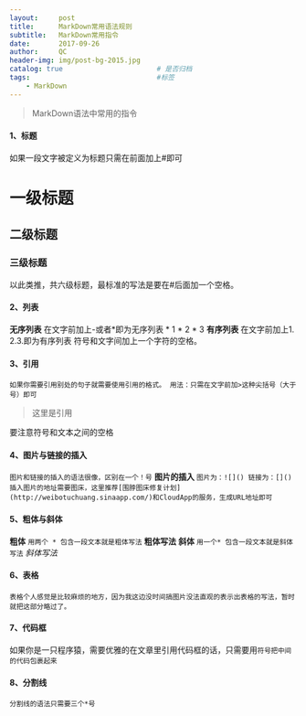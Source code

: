 ```yaml
---
layout:     post                   
title:      MarkDown常用语法规则 
subtitle:   MarkDown常用指令
date:       2017-09-26              
author:     QC                      
header-img: img/post-bg-2015.jpg    
catalog: true                       # 是否归档
tags:                               #标签
    - MarkDown
--- 
```

>MarkDown语法中常用的指令

#### 1、标题
如果一段文字被定义为标题只需在前面加上#即可
# 一级标题
## 二级标题
### 三级标题
以此类推，共六级标题，最标准的写法是要在#后面加一个空格。

#### 2、列表
**无序列表**
在文字前加上-或者*即为无序列表
    * 1
    * 2
    * 3
**有序列表**
在文字前加上1. 2.3.即为有序列表
符号和文字间加上一个字符的空格。

#### 3、引用
`如果你需要引用别处的句子就需要使用引用的格式。
用法：只需在文字前加>这种尖括号（大于号）即可`
> 这里是引用

要注意符号和文本之间的空格

#### 4、图片与链接的插入
`图片和链接的插入的语法很像，区别在一个！号`
**图片的插入**
`图片为：![]()
链接为：[]()
插入图片的地址需要图床，这里推荐[围脖图床修复计划](http://weibotuchuang.sinaapp.com/)和CloudApp的服务，生成URL地址即可`

#### 5、粗体与斜体
**粗体**
`用两个 * 包含一段文本就是粗体写法`
**粗体写法**
**斜体**
`用一个* 包含一段文本就是斜体写法`
*斜体写法*

#### 6、表格
`表格个人感觉是比较麻烦的地方，因为我这边没时间搞图片没法直观的表示出表格的写法，暂时就把这部分略过了。`

#### 7、代码框
如果你是一只程序猿，需要优雅的在文章里引用代码框的话，只需要用`符号把中间的代码包裹起来`

#### 8、分割线
`分割线的语法只需要三个*号`

